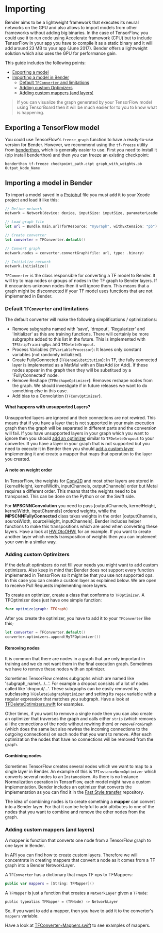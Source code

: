 
# Importing

Bender aims to be a lightweight framework that executes its neural networks on the GPU and also allows to import models from other frameworks without adding big binaries. 
In the case of TensorFlow, you could use it to run code using Accelerate framework (CPU) but to include TensorFlow in your app you have to compile it as a static binary and it will add around 23 MB to your app (June 2017).
Bender offers a lightweight solution which also uses the GPU for performance gain.

This guide includes the following points:
* [Exporting a model]
* [Importing a model in Bender]
    - [Default `TFConverter` and limitations]
    - [Adding custom Optimizers]
    - [Adding custom mappers (and layers)]

> If you can visualize the graph generated by your TensorFlow model using TensorBoard then it will be much easier for to you to know what is happening.

## Exporting a TensorFlow model

You could use TensorFlow's `freeze_graph` function to have a ready-to-use version for Bender. However, we recommend using the `tf-freeze` utility from [benderthon](https://github.com/xmartlabs/benderthon), which is generally easier to use. First you need to install it (pip install benderthon) and then you can freeze an existing checkpoint:

```shell
benderthon tf-freeze checkpoint_path.ckpt graph_with_weights.pb Output_Node_Name
```


## Importing a model in Bender

To import a model saved in a [Protobuf](https://developers.google.com/protocol-buffers/) file you must add it to your Xcode project and load it like this:

```swift
// Define network
network = Network(device: device, inputSize: inputSize, parameterLoader: nil)

// Load graph file
let url = Bundle.main.url(forResource: "myGraph", withExtension: "pb")!

// Create converter
let converter = TFConverter.default()

// Convert graph
network.nodes = converter.convertGraph(file: url, type: .binary)

// Initialize network
network.initialize()
```

`TFConverter` is the class responsible for converting a TF model to Bender. It will try to map nodes or groups of nodes in the TF graph to Bender layers. If it encounters unknown nodes then it will ignore them. This means that a graph might be disconnected if your TF model uses functions that are not implemented in Bender.


### Default `TFConverter` and limitations

The default converter will make the following simplifications / optimizations:
* Remove subgraphs named with 'save', 'dropout', 'Regularizer' and 'Initializer' as this are training functions. There will certainly be more subgraphs added to this list in the future. This is implemented with `TFStripTrainingOps` and `TFDeleteDropout`.
* Process Variables (`TFVariableProcessor`): It leaves only constant variables (not randomly initialized).
* Create FullyConnected (`TFDenseSubstitution`): In TF, the fully connected layer is implemented as a MatMul with an BiasAdd (or Add). If these nodes appear in the graph then they will be substitued by a 'FullyConnected' node.
* Remove Reshape (`TFReshapeOptimizer`): Removes reshape nodes from the graph. We should investigate if in future releases we want to do something else in this case.
* Add bias to a Convolution (`TFConvOptimizer`).

#### What happens with unsupported Layers?

Unsupported layers are ignored and their connections are not rewired. This means that if you have a layer that is not supported in your main execution graph then the graph will be separated in different parts and the conversion will fail. If you have unsupported layers in your graph which you want to ignore then you should [add an optimizer](#custom-optimizer) similar to `TFDeleteDropout` to your converter. If you have a layer in your graph that is not supported but you need to execute it in Bender then you should [add a custom layer](API.md#adding-new-layers) implementing it and create a mapper that maps that operation to the layer you created.

#### A note on weight order
In TensorFlow, the weights for [Conv2D](https://www.tensorflow.org/api_docs/python/tf/nn/conv2d) and most other layers are stored in [kernelHeight, kernelWidth, inputChannels, outputChannels] order but Metal requires a different order. This means that the weights need to be transposed. This can be done on the Python or on the Swift side.

For __MPSCNNConvolution__ you need to pass [outputChannels, kernelHeight, kernelWidth, inputChannels] ordered weights, while the __MPSCNNFullyConnected__ class takes weights in the order [outputChannels, sourceWidth, sourceHeight, inputChannels]. Bender includes helper functions to make this transpositions which are used when converting these layers. Have a look at [HWIOtoOHWI](../Sources/Helpers/Helpers.swift) for an example. If you want to create another layer which needs transposition of weights then you can implement your own in a similar way.

### Adding custom Optimizers <a name="custom-optimizer"></a>

If the default optimizers do not fill your needs you might want to add custom optimizers. Also keep in mind that Bender does not support every function implemented in TensorFlow so it might be that you use not supported ops. In this case you can create a custom layer as explained below. We are open to receive Pull Requests implementing more layers.

To create an optimizer, create a class that conforms to `TFOptimizer`.
A TFOptimizer does just have one simple function: 

```swift
func optimize(graph: TFGraph)
```

After you create the optimizer, you have to add it to your `TFConverter` like this;

```swift
let converter = TFConverter.default()
converter.optimizers.append(MyTFOptimizer())
```

#### Removing nodes

It is common that there are nodes in a graph that are only important in training and we do not want them in the final execution graph. Sometimes we have to remove these nodes with an optimizer.

Sometimes TensorFlow creates subgraphs which are named like 'subgraph_name/.../...'. For example a dropout consists of a lot of nodes called like 'dropout/...'. These subgraphs can be easily removed by subclassing `TFDeleteSubgraphOptimizer` and setting its `regex` variable with a regular expression that matches you subgraph.
Have a look at [TFDeleteOptimizers.swift](../Sources/Adapters/Tensorflow/TFDeleteOptimizers.swift) for examples.

Other times, if you want to remove a single node then you can also create an optimizer that traverses the graph and calls either `strip` (which removes all the connections of the node without rewiring them) or `removeFromGraph` (which does the same but also rewires the incoming connections to the outgoing connections) on each node that you want to remove. After each optimization the nodes that have no connections will be removed from the graph.

#### Combining nodes

Sometimes TensorFlow creates several nodes which we want to map to a single layer in Bender. An example of this is `TFInstanceNormOptimizer` which converts several nodes to an `InstanceNorm`. As there is no Instance Normalization operation in TensorFlow, each model might have a custom implementation. Bender includes an optimizer that converts the implementation as you can find it in the [Fast Style transfer](https://github.com/lengstrom/fast-style-transfer/blob/master/src/transform.py) repository.

The idea of combining nodes is to create something a __mapper__ can convert into a Bender layer. For that it can be helpful to add attributes to one of the nodes that you want to combine and remove the other nodes from the graph.


### Adding custom mappers (and layers) <a name="custom-mappers"></a>

A mapper is function that converts one node from a TensorFlow graph to one layer in Bender.

In [API](API.md) you can find how to create custom layers. Therefore we will concentrate in creating mappers that convert a node as it comes from a TF graph into a Bender NetworkLayer.

A `TFConverter` has a dictionary that maps TF ops to TFMappers:

```swift
public var mappers = [String: TFMapper]()
```

A `TFMapper` is just a function that creates a `NetworkLayer` given a `TFNode`:

`public typealias TFMapper = (TFNode) -> NetworkLayer`

So, if you want to add a mapper, then you have to add it to the converter's `mappers` variable.

Have a look at [TFConverter+Mappers.swift](../Sources/Adapters/Tensorflow/TFConverter+Mappers.swift) to see examples of mappers.


[Exporting a model]: #exporting-a-model
[Importing a model in Bender]: #importing-a-model-in-bender
[Default `TFConverter` and limitations]: #default-tfconverter-and-limitations
[Adding custom Optimizers]: #custom-optimizer
[Adding custom mappers (and layers)]: #custom-mappers
